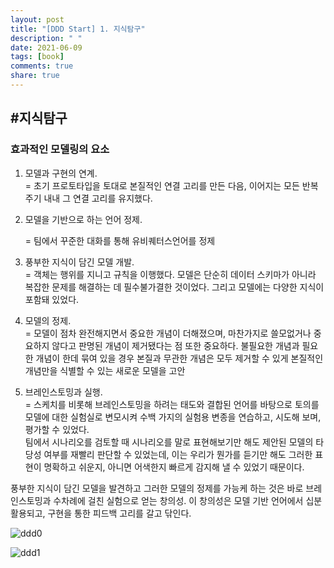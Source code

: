 ```yaml
---
layout: post
title: "[DDD Start] 1. 지식탐구"
description: " "
date: 2021-06-09
tags: [book]
comments: true
share: true
---
```



## #지식탐구



### 효과적인 모델링의 요소

1. 모델과 구현의 연계.  
   = 초기 프로토타입을 토대로 본질적인 연결 고리를 만든 다음, 이어지는 모든 반복 주기 내내 그 연결 고리를 유지했다.

2. 모델을 기반으로 하는 언어 정제.  

   = 팀에서 꾸준한 대화를 통해 유비퀘터스언어를 정제

3. 풍부한 지식이 담긴 모델 개발.  
   = 객체는 행위를 지니고 규칙을 이행했다. 모델은 단순히 데이터 스키마가 아니라 복잡한 문제를 해결하는 데 필수불가결한 것이었다. 그리고 모델에는 다양한 지식이 포함돼 있었다.

4. 모델의 정제.  
   = 모델이 점차 완전해지면서 중요한 개념이 더해졌으며, 마찬가지로 쓸모없거나 중요하지 않다고 판명된 개념이 제거됐다는 점 또한 중요하다. 불필요한 개념과 필요한 개념이 한데 묶여 있을 경우 본질과 무관한 개념은 모두 제거할 수 있게 본질적인 개념만을 식별할 수 있는 새로운 모델을 고안

5. 브레인스토밍과 실행.  
   = 스케치를 비롯해 브레인스토밍을 하려는 태도와 결합된 언어를 바탕으로 토의를 모델에 대한 실험실로 변모시켜 수백 가지의 실험용 변종을 연습하고, 시도해 보며, 평가할 수 있었다.  
   팀에서 시나리오를 검토할 때 시나리오를 말로 표현해보기만 해도 제안된 모델의 타당성 여부를 재빨리 판단할 수 있었는데, 이는 우리가 뭔가를 듣기만 해도 그러한 표현이 명확하고 쉬운지, 아니면 어색한지 빠르게 감지해 낼 수 있었기 때문이다.



풍부한 지식이 담긴 모델을 발견하고 그러한 모델의 정제를 가능케 하는 것은 바로 브레인스토밍과 수차례에 걸친 실험으로 얻는 창의성. 이 창의성은 모델 기반 언어에서 십분 활용되고, 구현을 통한 피드백 고리를 갈고 닦인다.



![ddd0](https://tva1.sinaimg.cn/large/00831rSTgy1gd05izk0x9j30u00u0hdu.jpg)



![ddd1](https://tva1.sinaimg.cn/large/00831rSTgy1gd05jarqm1j30u00u0qv6.jpg)




